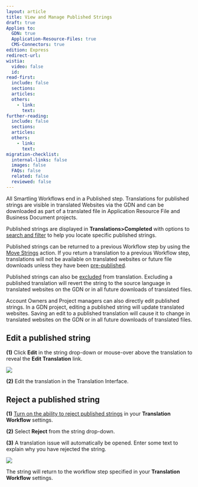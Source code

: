 ```yaml
---
layout: article
title: View and Manage Published Strings
draft: true
Applies to:
  GDN: true
  Application-Resource-Files: true
  CMS-Connectors: true
edition: Express
redirect-url:
wistia:
  video: false
  id:
read-first:
  include: false
  sections:
  articles:
  others:
    - link:
      text:
further-reading:
  include: false
  sections:
  articles:
  others:
    - link:
      text:
migration-checklist:
  internal-links: false
  images: false
  FAQs: false
  related: false
  reviewed: false
---
```


All Smartling Workflows end in a Published step. Translations for published strings are visible in translated Websites via the GDN and can be downloaded as part of a translated file in Application Resource File and Business Document projects.

Published strings are displayed in **Translations>Completed** with options to [search and filter]() to help you locate specific published strings.

Published strings can be returned to a previous Workflow step by using the [Move Strings]() action. If you return a translation to a previous Workflow step, translations will not be available on translated websites or future file downloads unless they have been [pre-published]().

Published strings can also be [excluded]() from translation. Excluding a published translation will revert the string to the source language in translated websites on the GDN or in all future downloads of translated files.

Account Owners and Project managers can also directly edit published strings. In a GDN project, editing a published string will update translated websites. Saving an edit to a published translation will cause it to change in translated websites on the GDN or in all future downloads of translated files.

## Edit a published string

**(1)** Click **Edit** in the string drop-down or mouse-over above the translation to reveal the **Edit Translation** link.

![](/hc/en-us/article_attachments/203406308/Smartling___Translations_Management.png)

**(2)** Edit the translation in the Translation Interface.  

## Reject a published string

**(1)** [Turn on the ability to reject published strings](/hc/en-us/articles/203604913#Customize) in your **Translation Workflow** settings.

**(2)** Select **Reject** from the string drop-down.

**(3)** A translation issue will automatically be opened. Enter some text to explain why you have rejected the string.

![](/hc/en-us/article_attachments/205939507/Smartling___Translations_Management.png)

The string will return to the workflow step specified in your **Translation Workflow** settings.